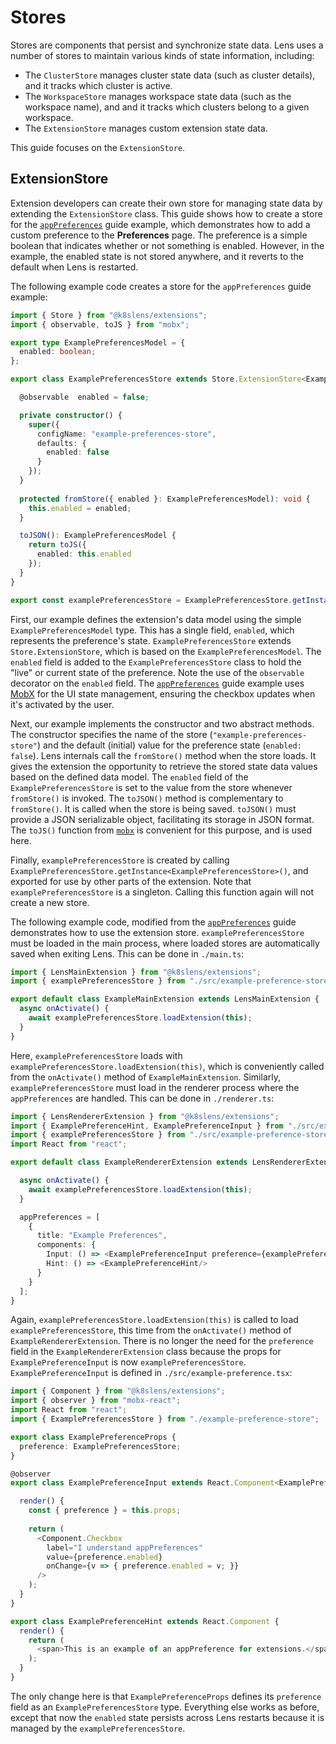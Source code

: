 # Stores

Stores are components that persist and synchronize state data. Lens uses a number of stores to maintain various kinds of state information, including:

* The `ClusterStore` manages cluster state data (such as cluster details), and it tracks which cluster is active.
* The `WorkspaceStore` manages workspace state data (such as the workspace name), and and it tracks which clusters belong to a given workspace.
* The `ExtensionStore` manages custom extension state data.

This guide focuses on the `ExtensionStore`.

## ExtensionStore

Extension developers can create their own store for managing state data by extending the `ExtensionStore` class. This guide shows how to create a store for the [`appPreferences`](../renderer-extension#apppreferences) guide example, which demonstrates how to add a custom preference to the **Preferences** page. The preference is a simple boolean that indicates whether or not something is enabled. However, in the example, the enabled state is not stored anywhere, and it reverts to the default when Lens is restarted.

The following example code creates a store for the `appPreferences` guide example:

``` typescript
import { Store } from "@k8slens/extensions";
import { observable, toJS } from "mobx";

export type ExamplePreferencesModel = {
  enabled: boolean;
};

export class ExamplePreferencesStore extends Store.ExtensionStore<ExamplePreferencesModel> {

  @observable  enabled = false;

  private constructor() {
    super({
      configName: "example-preferences-store",
      defaults: {
        enabled: false
      }
    });
  }
 
  protected fromStore({ enabled }: ExamplePreferencesModel): void {
    this.enabled = enabled;
  }

  toJSON(): ExamplePreferencesModel {
    return toJS({
      enabled: this.enabled
    });
  }
}

export const examplePreferencesStore = ExamplePreferencesStore.getInstance<ExamplePreferencesStore>();
```

First, our example defines the extension's data model using the simple `ExamplePreferencesModel` type. This has a single field, `enabled`, which represents the preference's state. `ExamplePreferencesStore` extends `Store.ExtensionStore`, which is based on the `ExamplePreferencesModel`. The `enabled` field is added to the `ExamplePreferencesStore` class to hold the "live" or current state of the preference. Note the use of the `observable` decorator on the `enabled` field. The [`appPreferences`](../renderer-extension#apppreferences) guide example uses [MobX](https://mobx.js.org/README.html) for the UI state management, ensuring the checkbox updates when it's activated by the user.

Next, our example implements the constructor and two abstract methods. The constructor specifies the name of the store (`"example-preferences-store"`) and the default (initial) value for the preference state (`enabled: false`). Lens internals call the `fromStore()` method when the store loads. It gives the extension the opportunity to retrieve the stored state data values based on the defined data model. The `enabled` field of the `ExamplePreferencesStore` is set to the value from the store whenever `fromStore()` is invoked. The `toJSON()` method is complementary to `fromStore()`. It is called when the store is being saved.
`toJSON()` must provide a JSON serializable object, facilitating its storage in JSON format. The `toJS()` function from [`mobx`](https://mobx.js.org/README.html) is convenient for this purpose, and is used here.

Finally, `examplePreferencesStore` is created by calling `ExamplePreferencesStore.getInstance<ExamplePreferencesStore>()`, and exported for use by other parts of the extension. Note that `examplePreferencesStore` is a singleton. Calling this function again will not create a new store.

The following example code, modified from the [`appPreferences`](../renderer-extension#apppreferences) guide demonstrates how to use the extension store. `examplePreferencesStore` must be loaded in the main process, where loaded stores are automatically saved when exiting Lens. This can be done in `./main.ts`:

``` typescript
import { LensMainExtension } from "@k8slens/extensions";
import { examplePreferencesStore } from "./src/example-preference-store";

export default class ExampleMainExtension extends LensMainExtension {
  async onActivate() {
    await examplePreferencesStore.loadExtension(this);
  }
}
```

Here, `examplePreferencesStore` loads with `examplePreferencesStore.loadExtension(this)`, which is conveniently called from the `onActivate()` method of `ExampleMainExtension`.
Similarly, `examplePreferencesStore` must load in the renderer process where the `appPreferences` are handled. This can be done in `./renderer.ts`:

``` typescript
import { LensRendererExtension } from "@k8slens/extensions";
import { ExamplePreferenceHint, ExamplePreferenceInput } from "./src/example-preference";
import { examplePreferencesStore } from "./src/example-preference-store";
import React from "react";

export default class ExampleRendererExtension extends LensRendererExtension {

  async onActivate() {
    await examplePreferencesStore.loadExtension(this);
  }

  appPreferences = [
    {
      title: "Example Preferences",
      components: {
        Input: () => <ExamplePreferenceInput preference={examplePreferencesStore}/>,
        Hint: () => <ExamplePreferenceHint/>
      }
    }
  ];
}
```

Again, `examplePreferencesStore.loadExtension(this)` is called to load `examplePreferencesStore`, this time from the `onActivate()` method of `ExampleRendererExtension`. There is no longer the need for the `preference` field in the `ExampleRendererExtension` class because the props for `ExamplePreferenceInput` is now `examplePreferencesStore`.
`ExamplePreferenceInput` is defined in `./src/example-preference.tsx`:

``` typescript
import { Component } from "@k8slens/extensions";
import { observer } from "mobx-react";
import React from "react";
import { ExamplePreferencesStore } from "./example-preference-store";

export class ExamplePreferenceProps {
  preference: ExamplePreferencesStore;
}

@observer
export class ExamplePreferenceInput extends React.Component<ExamplePreferenceProps> {

  render() {
    const { preference } = this.props;
    
    return (
      <Component.Checkbox
        label="I understand appPreferences"
        value={preference.enabled}
        onChange={v => { preference.enabled = v; }}
      />
    );
  }
}

export class ExamplePreferenceHint extends React.Component {
  render() {
    return (
      <span>This is an example of an appPreference for extensions.</span>
    );
  }
}
```

The only change here is that `ExamplePreferenceProps` defines its `preference` field as an `ExamplePreferencesStore` type.
Everything else works as before, except that now the `enabled` state persists across Lens restarts because it is managed by the 
`examplePreferencesStore`.